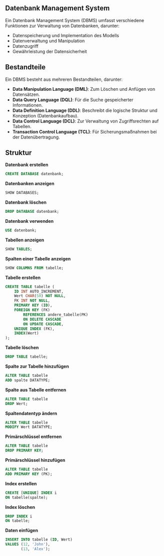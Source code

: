 ## Datenbank Management System

Ein Datenbank Management System (DBMS) umfasst verschiedene Funktionen zur Verwaltung von Datenbanken, darunter:

- Datenspeicherung und Implementation des Modells
- Datenverwaltung und Manipulation
- Datenzugriff
- Gewährleistung der Datensicherheit

## Bestandteile

Ein DBMS besteht aus mehreren Bestandteilen, darunter:

- **Data Manipulation Language (DML)**: Zum Löschen und Anfügen von Datensätzen.
- **Data Query Language (DQL)**: Für die Suche gespeicherter Informationen.
- **Data Definition Language (DDL)**: Beschreibt die logische Struktur und Konzeption (Datenbankaufbau).
- **Data Control Language (DCL)**: Zur Verwaltung von Zugriffsrechten auf Tabellen.
- **Transaction Control Language (TCL)**: Für Sicherungsmaßnahmen bei der Datenübertragung.

## Struktur

**Datenbank erstellen**

```sql
CREATE DATABASE datenbank;
```

**Datenbanken anzeigen**

```sql
SHOW DATABASES;
```

**Datenbank löschen**

```sql
DROP DATABASE datenbank;
```

**Datenbank verwenden**

```sql
USE datenbank;
```

**Tabellen anzeigen**

```sql
SHOW TABLES;
```

**Spalten einer Tabelle anzeigen**

```sql
SHOW COLUMNS FROM tabelle;
```

**Tabelle erstellen**

```sql
CREATE TABLE tabelle (
    ID INT AUTO_INCREMENT,
    Wert CHAR(50) NOT NULL,
    FK INT NOT NULL,
    PRIMARY KEY (ID),
    FOREIGN KEY (FK)
        REFERENCES andere_tabelle(PK)
        ON DELETE CASCADE
        ON UPDATE CASCADE,
    UNIQUE INDEX (FK),
    INDEX(Wert)
);
```

**Tabelle löschen**

```sql
DROP TABLE tabelle;
```

**Spalte zur Tabelle hinzufügen**

```sql
ALTER TABLE tabelle
ADD spalte DATATYPE;
```

**Spalte aus Tabelle entfernen**

```sql
ALTER TABLE tabelle
DROP Wert;
```

**Spaltendatentyp ändern**

```sql
ALTER TABLE tabelle
MODIFY Wert DATATYPE;
```

**Primärschlüssel entfernen**

```sql
ALTER TABLE tabelle
DROP PRIMARY KEY;
```

**Primärschlüssel hinzufügen**

```sql
ALTER TABLE tabelle
ADD PRIMARY KEY (PK);
```

**Index erstellen**

```sql
CREATE [UNIQUE] INDEX i
ON tabelle(spalte);
```

**Index löschen**

```sql
DROP INDEX i
ON tabelle;
```

**Daten einfügen**

```sql
INSERT INTO tabelle (ID, Wert) 
VALUES (12, 'John'),
       (13, 'Alex');
```